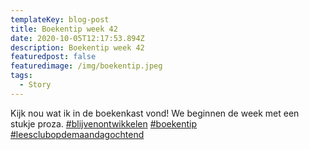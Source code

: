 ```yaml
---
templateKey: blog-post
title: Boekentip week 42
date: 2020-10-05T12:17:53.894Z
description: Boekentip week 42
featuredpost: false
featuredimage: /img/boekentip.jpeg
tags:
  - Story
---
```

Kijk nou wat ik in de boekenkast vond! We beginnen de week met een stukje proza. [\#blijvenontwikkelen](https://www.linkedin.com/feed/hashtag/?keywords=blijvenontwikkelen&highlightedUpdateUrns=urn%3Ali%3Aactivity%3A6718850378114322433) [\#boekentip](https://www.linkedin.com/feed/hashtag/?keywords=boekentip&highlightedUpdateUrns=urn%3Ali%3Aactivity%3A6718850378114322433) [\#leesclubopdemaandagochtend](https://www.linkedin.com/feed/hashtag/?keywords=leesclubopdemaandagochtend&highlightedUpdateUrns=urn%3Ali%3Aactivity%3A6718850378114322433)